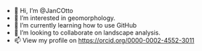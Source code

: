 - 👋 Hi, I’m @JanCOtto
- 👀 I’m interested in geomorphology.
- 🌱 I’m currently learning how to use GitHub
- 💞️ I’m looking to collaborate on landscape analysis.
- 📫 View my profile on https://orcid.org/0000-0002-4552-3011

<!---
JanCOtto/JanCOtto is a ✨ special ✨ repository because its `README.md` (this file) appears on your GitHub profile.
You can click the Preview link to take a look at your changes.
--->
